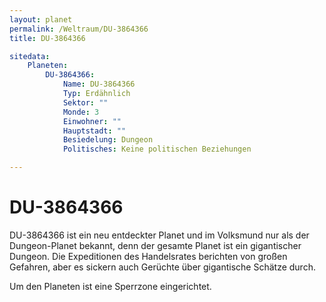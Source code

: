 ```yaml
---
layout: planet
permalink: /Weltraum/DU-3864366
title: DU-3864366

sitedata:
    Planeten:
        DU-3864366:
            Name: DU-3864366
            Typ: Erdähnlich
            Sektor: ""
            Monde: 3
            Einwohner: ""
            Hauptstadt: ""
            Besiedelung: Dungeon
            Politisches: Keine politischen Beziehungen

---
```


# DU-3864366

DU-3864366 ist ein neu entdeckter Planet und im Volksmund nur als der Dungeon-Planet bekannt, denn der gesamte Planet ist ein gigantischer Dungeon. Die Expeditionen des Handelsrates berichten von großen Gefahren, aber es sickern auch Gerüchte über gigantische Schätze durch.

Um den Planeten ist eine Sperrzone eingerichtet.
